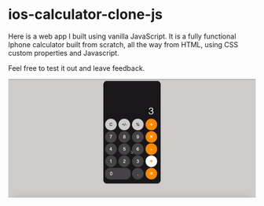 # ios-calculator-clone-js

Here is a web app I built using vanilla JavaScript. It is a fully functional Iphone calculator built from scratch, all the way from HTML, using CSS custom properties and Javascript.

Feel free to test it out and leave feedback.

![](iphone-calc.gif)

